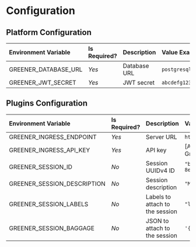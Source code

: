 # Configuration
## Platform Configuration
| Environment Variable    | Is Required? | Description                | Value Example                                           |
|:------------------------|:-------------|:---------------------------|:--------------------------------------------------------|
| GREENER_DATABASE_URL    | *Yes*        | Database URL               | `postgresql+asyncpg://postgres:qwerty@db:5432/postgres` |
| GREENER_JWT_SECRET      | *Yes*        | JWT secret                 | `abcdefg1234567`                                        |

## Plugins Configuration

| Environment Variable        | Is Required? | Description                     | Value Example                            |
|:----------------------------|:-------------|:--------------------------------|:-----------------------------------------|
| GREENER_INGRESS_ENDPOINT    | *Yes*        | Server URL                      | `http://localhost:5096`                  |
| GREENER_INGRESS_API_KEY     | *Yes*        | API key                         | \[API key created in Greener\]           |
| GREENER_SESSION_ID          | *No*         | Session UUIDv4 ID               | `"b7e499fd-f6e1-435c-8ef7-624287ca2bd4"` |
| GREENER_SESSION_DESCRIPTION | *No*         | Session description             | `"My test session"`                      |
| GREENER_SESSION_LABELS      | *No*         | Labels to attach to the session | `"label1=value1,label2"`                 |
| GREENER_SESSION_BAGGAGE     | *No*         | JSON to attach to the session   | `'{"version": "2.0.0"}'`                 |
